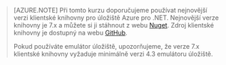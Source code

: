 >[AZURE.NOTE] Při tomto kurzu doporučujeme používat nejnovější verzi klientské knihovny pro úložiště Azure pro .NET. Nejnovější verze knihovny je 7.x a můžete si ji stáhnout z webu [Nuget](https://www.nuget.org/packages/WindowsAzure.Storage/). Zdroj klientské knihovny je dostupný na webu [GitHub](https://github.com/Azure/azure-storage-net).
>
>Pokud používáte emulátor úložiště, upozorňujeme, že verze 7.x klientské knihovny vyžaduje minimálně verzi 4.3 emulátoru úložiště. 




<!--HONumber=Aug16_HO4-->


